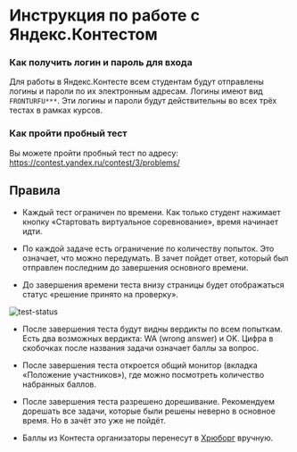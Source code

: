 # Инструкция по работе с Яндекс.Контестом

### Как получить логин и пароль для входа

Для работы в Яндекс.Контесте всем студентам будут отправлены логины и пароли по их электронным адресам. Логины имеют вид `FRONTURFU***`. Эти логины и пароли будут действительны во всех трёх тестах в рамках курсов.

### Как пройти пробный тест

Вы можете пройти пробный тест по адресу:  
https://contest.yandex.ru/contest/3/problems/

## Правила

* Каждый тест ограничен по времени. Как только студент нажимает кнопку «Стартовать виртуальное соревнование», время начинает идти.

* По каждой задаче есть ограничение по количеству попыток. Это означает, что можно передумать. В зачет пойдет ответ, который был отправлен последним до завершения основного времени.

* До завершения времени теста внизу страницы будет отображаться статус «решение принято на проверку». 

![test-status](https://cloud.githubusercontent.com/assets/4534405/19345988/91180d0c-915a-11e6-8301-8ae70d737a69.png)

* После завершения теста будут видны вердикты по всем попыткам. Есть два возможных вердикта: WA (wrong answer) и OK. Цифра в скобочках после названия задачи означает баллы за вопрос.

* После завершения теста откроется общий монитор (вкладка «Положение участников»), где можно посмотреть количество набранных баллов.

* После завершения теста разрешено дорешивание. Рекомендуем дорешать все задачи, которые были решены неверно в основное время. Но в зачёт это уже не пойдёт.

* Баллы из Контеста организаторы перенесут в [Хрюборг](https://hruborg.herokuapp.com/) вручную.


